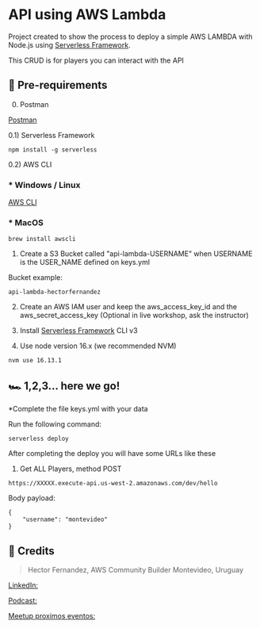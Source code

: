 # API using AWS Lambda


Project created to show the process to deploy a simple AWS LAMBDA with Node.js using [Serverless Framework](https://www.serverless.com/).

This CRUD is for players you can interact with the API

## :stop_sign: Pre-requirements

0) Postman

[Postman](https://www.postman.com/downloads/)


0.1) Serverless Framework
```
npm install -g serverless
```

0.2) AWS CLI

### * Windows / Linux
[AWS CLI](https://docs.aws.amazon.com/cli/latest/userguide/getting-started-install.html)
### * MacOS
```
brew install awscli
```


1) Create a S3 Bucket called "api-lambda-USERNAME" 
when USERNAME is the USER_NAME defined on keys.yml  

Bucket example: 
```
api-lambda-hectorfernandez
```

2) Create an AWS IAM user and keep the aws_access_key_id and the aws_secret_access_key
(Optional in live workshop, ask the instructor)

3) Install [Serverless Framework](https://www.serverless.com/) CLI v3

4) Use node version 16.x  (we recommended NVM)

```
nvm use 16.13.1

```


## :racing_car: 1,2,3... here we go!

*Complete the file keys.yml with your data

Run the following command:

```
serverless deploy 
```

After completing the deploy you will have some URLs like these

1) Get ALL Players, method POST
```
https://XXXXX.execute-api.us-west-2.amazonaws.com/dev/hello
```

Body payload: 
```
{
    "username": "montevideo"
}
```

## :wave: Credits
> Hector Fernandez, AWS Community Builder
> Montevideo, Uruguay

[LinkedIn:](https://www.linkedin.com/in/hectorfernandez02/)

[Podcast:](https://cloudparatodos.substack.com/podcast)

[Meetup proximos eventos:](https://www.meetup.com/es-ES/aws-ug-montevideo/events/)


